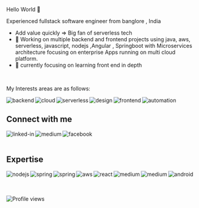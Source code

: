 
 Hello World 👋

Experienced fullstack software engineer from banglore , India
<br>

- Add value quickly => Big fan of serverless tech
- 🔭 Working on multiple backend and frontend projects using java, aws, serverless, javascript, nodejs ,Angular , Springboot with Microservices architecture focusing on enterprise Apps running on multi cloud platform. 
- 🌱 currently focusing on learning front end in depth
<br>


My Interests areas are as follows:

<img align="left" alt="backend" src="https://img.shields.io/badge/backend%20-%2343853D.svg?&style=for-the-badge&logo=backend&logoColor=white" />
<img align="left" alt="cloud" src="https://img.shields.io/badge/cloud%20-%236DB33F.svg?&style=for-the-badge&logo=cloud&logoColor=white" />
<img align="left" alt="serverless" src="https://img.shields.io/badge/serverless%20-%23FD5750.svg?&style=for-the-badge&logo=serverless&logoColor=white" />
<img align="left" alt="design" src="https://img.shields.io/badge/design%20-%236DB33F.svg?&style=for-the-badge&logo=design&logoColor=white" />

<img align="left" alt="frontend" src="https://img.shields.io/badge/micro-frontend-%23232F3E?logo=micro-frontend&logoColor=white&style=for-the-badge" />
<img align="left" alt="automation" src="https://img.shields.io/badge/automation%20-%2320232a.svg?&style=for-the-badge&logo=automation&logoColor=%2361DAFB" />



<br>

## Connect with me
[<img align="left" alt="linked-in" src="https://img.shields.io/badge/linkedin-%230077B5.svg?&style=for-the-badge&logo=linkedin&logoColor=white" />](https://www.linkedin.com/in/gmaheshraju)
[<img align="left" alt="medium" src="https://img.shields.io/badge/medium-%2312100E.svg?&style=for-the-badge&logo=medium&logoColor=white" />](https://maheshguntumadugu.medium.com/)
[<img align="left" alt="facebook" src="https://img.shields.io/badge/facebook-%231877F2.svg?&style=for-the-badge&logo=facebook&logoColor=white" />](https://www.facebook.com/mahesh1218/)

<br>
<br>




## Expertise
<img align="left" alt="nodejs" src="https://img.shields.io/badge/java%20-%2343853D.svg?&style=for-the-badge&logo=java&logoColor=white" />
<img align="left" alt="spring" src="https://img.shields.io/badge/springboot%20-%236DB33F.svg?&style=for-the-badge&logo=springboot&logoColor=white" />
<img align="left" alt="spring" src="https://img.shields.io/badge/microservices%20-%236DB33F.svg?&style=for-the-badge&logo=microservices&logoColor=white" />

<img align="left" alt="aws" src="https://img.shields.io/badge/Amazon%20AWS-%23232F3E?logo=amazon-aws&logoColor=white&style=for-the-badge" />
<img align="left" alt="react" src="https://img.shields.io/badge/angular%20-%2320232a.svg?&style=for-the-badge&logo=angular&logoColor=%2361DAFB" />
<img align="left" alt="medium" src="https://img.shields.io/badge/MYSQL-%23316192.svg?&style=for-the-badge&logo=MYSQL&logoColor=white" />
<img align="left" alt="medium" src="https://img.shields.io/badge/javascript-%23316192.svg?&style=for-the-badge&logo=javascript&logoColor=white" />
<img align="left" alt="android" src="https://img.shields.io/badge/ELK-3DDC84?logo=ELK&logoColor=white&style=for-the-badge" />

<br>
<br>

<br>

![Profile views](https://gpvc.arturio.dev/gmaheshraju)

<br>

<!--
**gmaheshraju/gmaheshraju** is a ✨ _special_ ✨ repository because its `README.md` (this file) appears on your GitHub profile.

Here are some ideas to get you started:

- 🔭 I’m currently working on ...
- 🌱 I’m currently learning ...
- 👯 I’m looking to collaborate on ...
- 🤔 I’m looking for help with ...
- 💬 Ask me about ...
- 📫 How to reach me: ...
- 😄 Pronouns: ...
- ⚡ Fun fact: ...
-->
